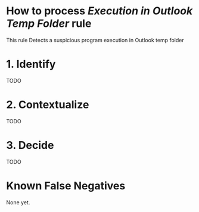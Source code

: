 # How to process *Execution in Outlook Temp Folder* rule
This rule Detects a suspicious program execution in Outlook temp folder

# 1. Identify
TODO

# 2. Contextualize
TODO

# 3. Decide
TODO

# Known False Negatives
None yet.

